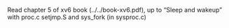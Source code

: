 Read chapter 5 of xv6 book (../../book-xv6.pdf), up to “Sleep and wakeup” with proc.c setjmp.S and sys_fork (in sysproc.c)
